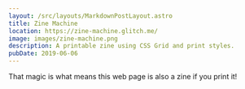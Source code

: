 ```yaml
---
layout: /src/layouts/MarkdownPostLayout.astro
title: Zine Machine
location: https://zine-machine.glitch.me/
image: images/zine-machine.png
description: A printable zine using CSS Grid and print styles.
pubDate: 2019-06-06
---
```

That magic is what means this web page is also a zine if you print it!